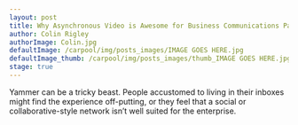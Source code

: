 ```yaml
---
layout: post
title: Why Asynchronous Video is Awesome for Business Communications Part 1
author: Colin Rigley
authorImage: Colin.jpg
defaultImage: /carpool/img/posts_images/IMAGE GOES HERE.jpg
defaultImage_thumb: /carpool/img/posts_images/thumb_IMAGE GOES HERE.jpg
stage: true
---
```

Yammer can be a tricky beast. People accustomed to living in their inboxes might find the experience off-putting, or they feel that a social or collaborative-style network isn’t well suited for the enterprise.
